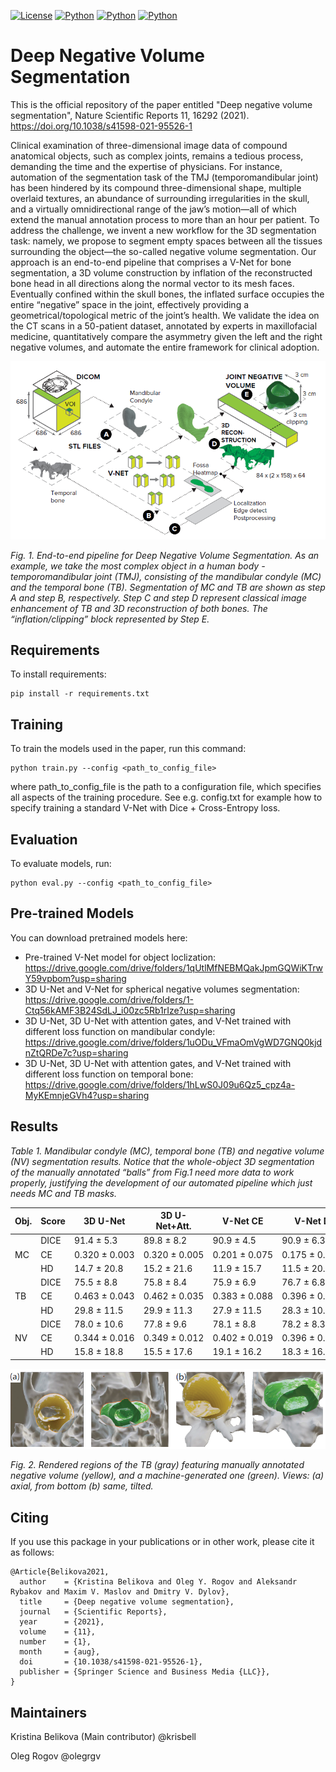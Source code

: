 [![License](https://img.shields.io/github/license/analysiscenter/pydens.svg)](https://www.apache.org/licenses/LICENSE-2.0)
[![Python](https://img.shields.io/badge/python-3.7-blue.svg)](https://python.org)
[![Python](https://img.shields.io/badge/pytorch-1.6.0-red)](https://pytorch.org)
[![Python](https://img.shields.io/badge/paper-published-red)](https://www.nature.com/articles/s41598-021-95526-1)

# Deep Negative Volume Segmentation
This is the official repository of the paper entitled "Deep negative volume segmentation", Nature Scientific Reports 11, 16292 (2021). https://doi.org/10.1038/s41598-021-95526-1

Clinical examination of three-dimensional image data of compound anatomical objects, such as complex joints, remains a tedious process, demanding the time and the expertise of physicians. For instance, automation of the segmentation task of the TMJ (temporomandibular joint) has been hindered by its compound three-dimensional shape, multiple overlaid textures, an abundance of surrounding irregularities in the skull, and a virtually omnidirectional range of the jaw’s motion—all of which extend the manual annotation process to more than an hour per patient. To address the challenge, we invent a new workflow for the 3D segmentation task: namely, we propose to segment empty spaces between all the tissues surrounding the object—the so-called negative volume segmentation. Our approach is an end-to-end pipeline that comprises a V-Net for bone segmentation, a 3D volume construction by inflation of the reconstructed bone head in all directions along the normal vector to its mesh faces. Eventually confined within the skull bones, the inflated surface occupies the entire “negative” space in the joint, effectively providing a geometrical/topological metric of the joint’s health. We validate the idea on the CT scans in a 50-patient dataset, annotated by experts in maxillofacial medicine, quantitatively compare the asymmetry given the left and the right negative volumes, and automate the entire framework for clinical adoption.

<p align="center">
<img src="./img/pipeline.PNG" alt>

</p>
<p >
<em>Fig. 1. End-to-end pipeline for Deep Negative Volume Segmentation. As an example, we take the most complex object in a human body - temporomandibular joint (TMJ), consisting of the mandibular condyle (MC) and the temporal bone (TB).
Segmentation of MC and TB are shown as step A and step B, respectively. Step C and step D represent classical image
enhancement of TB and 3D reconstruction of both bones. The “inflation/clipping” block represented by Step E.</em>
</p>

## Requirements

To install requirements:

```setup
pip install -r requirements.txt
```
## Training

To train the models used in the paper, run this command:

```train
python train.py --config <path_to_config_file>
```

where path_to_config_file is the path to a configuration file, which specifies all aspects of the training procedure.
See e.g. config.txt for example how to specify training a standard V-Net with Dice + Cross-Entropy loss.

## Evaluation

To evaluate models, run:

```eval
python eval.py --config <path_to_config_file>
```

## Pre-trained Models

You can download pretrained models here:
- Pre-trained V-Net model for object loclization: https://drive.google.com/drive/folders/1qUtlMfNEBMQakJpmGQWiKTrwY59vpbom?usp=sharing
- 3D U-Net and V-Net for spherical negative volumes segmentation: https://drive.google.com/drive/folders/1-Ctq56kAMF3B24SdLJ_i00zc5Rb1rIze?usp=sharing 
- 3D U-Net, 3D U-Net with attention gates, and V-Net trained with different loss function on mandibular condyle: https://drive.google.com/drive/folders/1uODu_VFmaOmVgWD7GNQ0kjdnZtQRDe7c?usp=sharing
- 3D U-Net, 3D U-Net with attention gates, and V-Net trained with different loss function on temporal bone: https://drive.google.com/drive/folders/1hLwS0J09u6Qz5_cpz4a-MyKEmnjeGVh4?usp=sharing

## Results

<em>
Table 1. Mandibular condyle (MC), temporal bone (TB) and negative volume (NV) segmentation
results. Notice that the whole-object 3D segmentation of the manually annotated “balls” from Fig.1
need more data to work properly, justifying the development of our automated pipeline which just
needs MC and TB masks.</em>


<div class="c-table-scroll-wrapper__content c-table-scroll-wrapper__fade--transparent" data-component-scroll-wrapper=""><table class="data last-table"><thead class="c-article-table-head"><tr><th class="u-text-left ">
                          Obj.
                        </th><th class="u-text-left ">
                          Score
                        </th><th class="u-text-left ">
                          3D U-Net
                        </th><th class="u-text-left ">
                          3D U-Net+Att.
                        </th><th class="u-text-left ">
                          V-Net CE
                        </th><th class="u-text-left ">
                          V-Net D
                        </th><th class="u-text-left ">
                          V-Net D+CE
                        </th></tr></thead><tbody><tr><td rowspan="3" class="u-text-left ">
                          MC
                        </td><td class="u-text-left ">
                          DICE
                        </td><td class="u-text-char ">
                          91.4&nbsp;±&nbsp;5.3
                        </td><td class="u-text-char ">
                          89.8&nbsp;±&nbsp;8.2
                        </td><td class="u-text-char ">
                          90.9&nbsp;±&nbsp;4.5
                        </td><td class="u-text-char ">
                          90.9&nbsp;±&nbsp;6.3
                        </td><td class="u-text-char ">
                          91.4&nbsp;±&nbsp;4.8
                        </td></tr><tr><td class="u-text-left ">
                          CE
                        </td><td class="u-text-char ">
                          0.320&nbsp;±&nbsp;0.003
                        </td><td class="u-text-char ">
                          0.320&nbsp;±&nbsp;0.005
                        </td><td class="u-text-char ">
                          0.201&nbsp;±&nbsp;0.075
                        </td><td class="u-text-char ">
                          0.175&nbsp;±&nbsp;0.024
                        </td><td class="u-text-char ">
                          0.154&nbsp;±&nbsp;0.053
                        </td></tr><tr><td class="u-text-left ">
                          HD
                        </td><td class="u-text-char ">
                          14.7&nbsp;±&nbsp;20.8
                        </td><td class="u-text-char ">
                          15.2&nbsp;±&nbsp;21.6
                        </td><td class="u-text-char ">
                          11.9&nbsp;±&nbsp;15.7
                        </td><td class="u-text-char ">
                          11.5&nbsp;±&nbsp;20.1
                        </td><td class="u-text-char ">
                          10.5&nbsp;±&nbsp;21.2
                        </td></tr><tr><td rowspan="3" class="u-text-left ">
                          TB
                        </td><td class="u-text-left ">
                          DICE
                        </td><td class="u-text-char ">
                          75.5&nbsp;±&nbsp;8.8
                        </td><td class="u-text-char ">
                          75.8&nbsp;±&nbsp;8.4
                        </td><td class="u-text-char ">
                          75.9&nbsp;±&nbsp;6.9
                        </td><td class="u-text-char ">
                          76.7&nbsp;±&nbsp;6.8
                        </td><td class="u-text-char ">
                          76.3&nbsp;±&nbsp;7.2
                        </td></tr><tr><td class="u-text-left ">
                          CE
                        </td><td class="u-text-char ">
                          0.463&nbsp;±&nbsp;0.043
                        </td><td class="u-text-char ">
                          0.462&nbsp;±&nbsp;0.035
                        </td><td class="u-text-char ">
                          0.383&nbsp;±&nbsp;0.088
                        </td><td class="u-text-char ">
                          0.396&nbsp;±&nbsp;0.093
                        </td><td class="u-text-char ">
                          0.416&nbsp;±&nbsp;0.100
                        </td></tr><tr><td class="u-text-left ">
                          HD
                        </td><td class="u-text-char ">
                          29.8&nbsp;±&nbsp;11.5
                        </td><td class="u-text-char ">
                          29.9&nbsp;±&nbsp;11.3
                        </td><td class="u-text-char ">
                          27.9&nbsp;±&nbsp;11.5
                        </td><td class="u-text-char ">
                          28.3&nbsp;±&nbsp;10.7
                        </td><td class="u-text-char ">
                          27.6&nbsp;±&nbsp;10.9
                        </td></tr><tr><td rowspan="3" class="u-text-left ">
                          NV
                        </td><td class="u-text-left ">
                          DICE
                        </td><td class="u-text-char ">
                          78.0&nbsp;±&nbsp;10.6
                        </td><td class="u-text-char ">
                          77.8&nbsp;±&nbsp;9.6
                        </td><td class="u-text-char ">
                          78.1&nbsp;±&nbsp;8.8
                        </td><td class="u-text-char ">
                          78.2&nbsp;±&nbsp;8.3
                        </td><td class="u-text-char ">
                          77.7&nbsp;±&nbsp;7.7
                        </td></tr><tr><td class="u-text-left ">
                          CE
                        </td><td class="u-text-char ">
                          0.344&nbsp;±&nbsp;0.016
                        </td><td class="u-text-char ">
                          0.349&nbsp;±&nbsp;0.012
                        </td><td class="u-text-char ">
                          0.402&nbsp;±&nbsp;0.019
                        </td><td class="u-text-char ">
                          0.396&nbsp;±&nbsp;0.024
                        </td><td class="u-text-char ">
                          0.406&nbsp;±&nbsp;0.022
                        </td></tr><tr><td class="u-text-left ">
                          HD
                        </td><td class="u-text-char ">
                          15.8&nbsp;±&nbsp;18.8
                        </td><td class="u-text-char ">
                          15.5&nbsp;±&nbsp;17.6
                        </td><td class="u-text-char ">
                          19.1&nbsp;±&nbsp;16.2
                        </td><td class="u-text-char ">
                          18.3&nbsp;±&nbsp;16.9
                        </td><td class="u-text-char ">
                          18.7&nbsp;±&nbsp;17.8
                        </td></tr></tbody></table></div>

<p align="center">
<img src="./img/results.PNG" alt>

</p>
<p >
<em>Fig. 2. Rendered regions of the TB (gray) featuring manually annotated negative volume (yellow),
and a machine-generated one (green). Views: (a) axial, from bottom (b) same, tilted.</em>
</p>


## Citing
If you use this package in your publications or in other work, please cite it as follows:
```
@Article{Belikova2021,
  author    = {Kristina Belikova and Oleg Y. Rogov and Aleksandr Rybakov and Maxim V. Maslov and Dmitry V. Dylov},
  title     = {Deep negative volume segmentation},
  journal   = {Scientific Reports},
  year      = {2021},
  volume    = {11},
  number    = {1},
  month     = {aug},
  doi       = {10.1038/s41598-021-95526-1},
  publisher = {Springer Science and Business Media {LLC}},
}
```
## Maintainers
Kristina Belikova (Main contributor) @krisbell

Oleg Rogov @olegrgv
